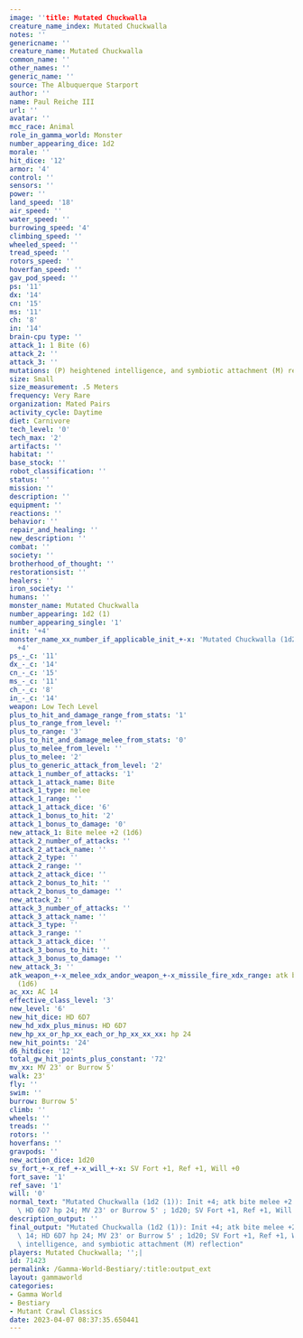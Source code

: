 ```yaml
---
image: ''title: Mutated Chuckwalla
creature_name_index: Mutated Chuckwalla
notes: ''
genericname: ''
creature_name: Mutated Chuckwalla
common_name: ''
other_names: ''
generic_name: ''
source: The Albuquerque Starport
author: ''
name: Paul Reiche III
url: ''
avatar: ''
mcc_race: Animal
role_in_gamma_world: Monster
number_appearing_dice: 1d2
morale: ''
hit_dice: '12'
armor: '4'
control: ''
sensors: ''
power: ''
land_speed: '18'
air_speed: ''
water_speed: ''
burrowing_speed: '4'
climbing_speed: ''
wheeled_speed: ''
tread_speed: ''
rotors_speed: ''
hoverfan_speed: ''
gav_pod_speed: ''
ps: '11'
dx: '14'
cn: '15'
ms: '11'
ch: '8'
in: '14'
brain-cpu type: ''
attack_1: 1 Bite (6)
attack_2: ''
attack_3: ''
mutations: (P) heightened intelligence, and symbiotic attachment (M) reflection
size: Small
size_measurement: .5 Meters
frequency: Very Rare
organization: Mated Pairs
activity_cycle: Daytime
diet: Carnivore
tech_level: '0'
tech_max: '2'
artifacts: ''
habitat: ''
base_stock: ''
robot_classification: ''
status: ''
mission: ''
description: ''
equipment: ''
reactions: ''
behavior: ''
repair_and_healing: ''
new_description: ''
combat: ''
society: ''
brotherhood_of_thought: ''
restorationsist: ''
healers: ''
iron_society: ''
humans: ''
monster_name: Mutated Chuckwalla
number_appearing: 1d2 (1)
number_appearing_single: '1'
init: '+4'
monster_name_xx_number_if_applicable_init_+-x: 'Mutated Chuckwalla (1d2 (1)): Init
  +4'
ps_-_c: '11'
dx_-_c: '14'
cn_-_c: '15'
ms_-_c: '11'
ch_-_c: '8'
in_-_c: '14'
weapon: Low Tech Level
plus_to_hit_and_damage_range_from_stats: '1'
plus_to_range_from_level: ''
plus_to_range: '3'
plus_to_hit_and_damage_melee_from_stats: '0'
plus_to_melee_from_level: ''
plus_to_melee: '2'
plus_to_generic_attack_from_level: '2'
attack_1_number_of_attacks: '1'
attack_1_attack_name: Bite
attack_1_type: melee
attack_1_range: ''
attack_1_attack_dice: '6'
attack_1_bonus_to_hit: '2'
attack_1_bonus_to_damage: '0'
new_attack_1: Bite melee +2 (1d6)
attack_2_number_of_attacks: ''
attack_2_attack_name: ''
attack_2_type: ''
attack_2_range: ''
attack_2_attack_dice: ''
attack_2_bonus_to_hit: ''
attack_2_bonus_to_damage: ''
new_attack_2: ''
attack_3_number_of_attacks: ''
attack_3_attack_name: ''
attack_3_type: ''
attack_3_range: ''
attack_3_attack_dice: ''
attack_3_bonus_to_hit: ''
attack_3_bonus_to_damage: ''
new_attack_3: ''
atk_weapon_+-x_melee_xdx_andor_weapon_+-x_missile_fire_xdx_range: atk bite melee +2
  (1d6)
ac_xx: AC 14
effective_class_level: '3'
new_level: '6'
new_hit_dice: HD 6D7
new_hd_xdx_plus_minus: HD 6D7
new_hp_xx_or_hp_xx_each_or_hp_xx_xx_xx: hp 24
new_hit_points: '24'
d6_hitdice: '12'
total_gw_hit_points_plus_constant: '72'
mv_xx: MV 23' or Burrow 5'
walk: 23'
fly: ''
swim: ''
burrow: Burrow 5'
climb: ''
wheels: ''
treads: ''
rotors: ''
hoverfans: ''
gravpods: ''
new_action_dice: 1d20
sv_fort_+-x_ref_+-x_will_+-x: SV Fort +1, Ref +1, Will +0
fort_save: '1'
ref_save: '1'
will: '0'
normal_text: "Mutated Chuckwalla (1d2 (1)): Init +4; atk bite melee +2 (1d6); AC 14;\
  \ HD 6D7 hp 24; MV 23' or Burrow 5' ; 1d20; SV Fort +1, Ref +1, Will +0"
description_output: ''
final_output: "Mutated Chuckwalla (1d2 (1)): Init +4; atk bite melee +2 (1d6); AC\
  \ 14; HD 6D7 hp 24; MV 23' or Burrow 5' ; 1d20; SV Fort +1, Ref +1, Will +0(P) heightened\
  \ intelligence, and symbiotic attachment (M) reflection"
players: Mutated Chuckwalla; '';|
id: 71423
permalink: /Gamma-World-Bestiary/:title:output_ext
layout: gammaworld
categories:
- Gamma World
- Bestiary
- Mutant Crawl Classics
date: 2023-04-07 08:37:35.650441
---
```

